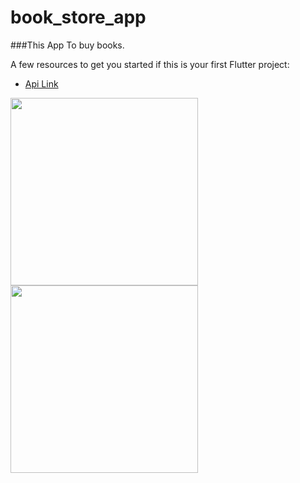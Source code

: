 # book_store_app

###This App To buy books.

A few resources to get you started if this is your first Flutter project:

- [Api Link](https://www.googleapis.com/books/v1/volumes?Filtering=free-ebooks&Sorting=newest&q=programming)

<div>
  <img src="https://github.com/MahmoudAli727/bookStore/assets/138752672/73f1e275-af5d-4160-8f4d-7bc69e743ace" width="300">
  <img src="https://github.com/MahmoudAli727/bookStore/assets/138752672/e6ed6221-16f2-48d3-835b-7394ccf6a66f" width="300">
</div>

